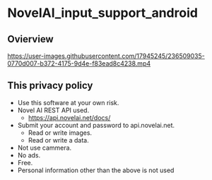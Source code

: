 
# NovelAI_input_support_android

## Ovierview

https://user-images.githubusercontent.com/17945245/236509035-0770d007-b372-4175-9d4e-f83ead8c4238.mp4


## This privacy policy
  - Use this software at your own risk.
  - Novel AI REST API used.
    - https://api.novelai.net/docs/
  - Submit your account and password to api.novelai.net.
    - Read or write images.
    - Read or write a data.
  - Not use cammera.
  - No ads.
  - Free.
  - Personal information other than the above is not used


